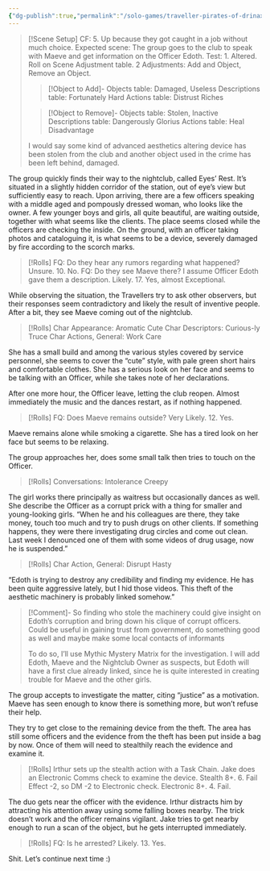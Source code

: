 ```yaml
---
{"dg-publish":true,"permalink":"/solo-games/traveller-pirates-of-drinax/session-2/"}
---
```



> [!Scene Setup]
> CF: 5. Up because they got caught in a job without much choice.
> Expected scene: The group goes to the club to speak with Maeve and get information on the Officer Edoth.
> Test: 1. Altered. Roll on Scene Adjustment table. 2 Adjustments: Add and Object, Remove an Object.
> > [!Object to Add]-
> >Objects table: Damaged, Useless
> >Descriptions table: Fortunately Hard
> >Actions table: Distrust Riches
> 
> >[!Object to Remove]-
> >Objects table: Stolen, Inactive
> >Descriptions table: Dangerously Glorius
> >Actions table: Heal Disadvantage
> 
> I would say some kind of advanced aesthetics altering device has been stolen from the club and another object used in the crime has been left behind, damaged.

The group quickly finds their way to the nightclub, called Eyes’  Rest. It’s situated in a slightly hidden corridor of the station, out of eye’s view but sufficiently easy to reach.
Upon arriving, there are a few officers speaking with a middle aged and pompously dressed woman, who looks like the owner. A few younger boys and girls, all quite beautiful, are waiting outside, together with what seems like the clients. The place seems closed while the officers are checking the inside.
On the ground, with an officer taking photos and cataloguing it, is what seems to be a device, severely damaged by fire according to the scorch marks. 

> [!Rolls]
> FQ: Do they hear any rumors regarding what happened? Unsure. 10. No.
> FQ: Do they see Maeve there? I assume Officer Edoth gave them a description. Likely. 17. Yes, almost Exceptional.

While observing the situation, the Travellers try to ask other observers, but their responses seem contradictory and likely the result of inventive people.
After a bit, they see Maeve coming out of the nightclub.

> [!Rolls]
> Char Appearance: Aromatic Cute
> Char Descriptors: Curious-ly Truce
> Char Actions, General: Work Care

She has a small build and among the various styles covered by service personnel, she seems to cover the “cute” style, with pale green short hairs and comfortable clothes.
She has a serious look on her face and seems to be talking with an Officer, while she takes note of her declarations.

After one more hour, the Officer leave, letting the club reopen.
Almost immediately the music and the dances restart, as if nothing happened.

> [!Rolls]
> FQ: Does Maeve remains outside? Very Likely. 12. Yes.
> 

Maeve remains alone while smoking a cigarette. She has a tired look on her face but seems to be relaxing.

The group approaches her, does some small talk then tries to touch on the Officer.

> [!Rolls]
> Conversations: Intolerance Creepy
> 

The girl works there principally as waitress but occasionally dances as well.
She describe the Officer as a corrupt prick with a thing for smaller and young-looking girls. 
“When he and his colleagues are there, they take money, touch too much and try to push drugs on other clients.
If something happens, they were there investigating drug circles and come out clean. Last week I denounced one of them with some videos of drug usage, now he is suspended.”

> [!Rolls]
> Char Action, General: Disrupt Hasty
> 

“Edoth is trying to destroy any credibility and finding my evidence. He has been quite aggressive lately, but I hid those videos. This theft of the aesthetic machinery is probably linked somehow.”

> [!Comment]-
> So finding who stole the machinery could give insight on Edoth’s corruption and bring down his clique of corrupt officers.
> Could be useful in gaining trust from government, do something good as well and maybe make some local contacts of informants
> 
> To do so, I’ll use Mythic Mystery Matrix for the investigation. I will add Edoth, Maeve and the Nightclub Owner as suspects, but Edoth will have a first clue already linked, since he is quite interested in creating trouble for Maeve and the other girls.


The group accepts to investigate the matter, citing “justice” as a motivation. Maeve has seen enough to know there is something more, but won’t refuse their help.

They try to get close to the remaining device from the theft. The area has still some officers and the evidence from the theft has been put inside a bag by now. Once of them will need to stealthily reach the evidence and examine it.

> [!Rolls]
> Irthur sets up the stealth action with a Task Chain.
> Jake does an Electronic Comms check to examine the device.
> Stealth 8+. 6. Fail Effect -2, so DM -2 to Electronic check.
> Electronic 8+. 4. Fail. 

The duo gets near the officer with the evidence. Irthur distracts him by attracting his attention away using some falling boxes nearby. The trick doesn’t work and the officer remains vigilant.
Jake tries to get nearby enough to run a scan of the object, but he gets interrupted immediately.

> [!Rolls]
> FQ: Is he arrested? Likely. 13. Yes.

Shit. Let’s continue next time :)